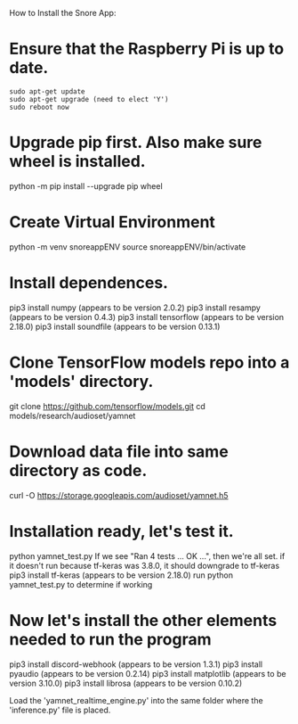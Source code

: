 How to Install the Snore App:

# Ensure that the Raspberry Pi is up to date.
``sudo apt-get update``\
``sudo apt-get upgrade (need to elect 'Y')``\
``sudo reboot now``

# Upgrade pip first. Also make sure wheel is installed.
python -m pip install --upgrade pip wheel

# Create Virtual Environment
python -m venv snoreappENV
source snoreappENV/bin/activate

# Install dependences.
pip3 install numpy (appears to be version 2.0.2)
pip3 install resampy (appears to be version 0.4.3)
pip3 install tensorflow (appears to be version 2.18.0)
pip3 install soundfile (appears to be version 0.13.1)

# Clone TensorFlow models repo into a 'models' directory.
git clone https://github.com/tensorflow/models.git
cd models/research/audioset/yamnet
# Download data file into same directory as code.
curl -O https://storage.googleapis.com/audioset/yamnet.h5

# Installation ready, let's test it.
python yamnet_test.py
If we see "Ran 4 tests ... OK ...", then we're all set.
if it doesn't run because tf-keras was 3.8.0, it should downgrade to tf-keras
pip3 install tf-keras (appears to be version 2.18.0)
run python yamnet_test.py to determine if working
# Now let's install the other elements needed to run the program


pip3 install discord-webhook (appears to be version 1.3.1)
pip3 install pyaudio (appears to be version 0.2.14)
pip3 install matplotlib (appears to be version 3.10.0)
pip3 install librosa (appears to be version 0.10.2)

Load the 'yamnet_realtime_engine.py' into the same folder where the 'inference.py' file is placed. 
